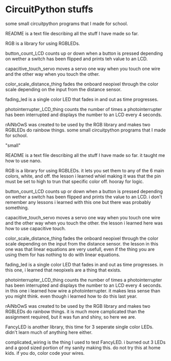 # CircuitPython stuffs
some small circuitpython programs that I made for school.

README is a text file describing all the stuff I have made so far.

RGB is a library for using RGBLEDs.

button_count_LCD counts up or down when a button is pressed depending on wether a switch has been flipped and prints teh value to an LCD.

capacitive_touch_servo moves a servo one way when you touch one wire and the other way when you touch the other.

color_scale_distance_thing fades the onboard neopixel through the color scale depending on the input from the distance sensor.

fading_led is a single color LED that fades in and out as time progresses.

photointerrupter_LCD_thing counts the number of times a photointerrupter has been interrupted and displays the number to an LCD every 4 seconds.

rAiNbOwS was created to be used by the RGB library and makes two RGBLEDs do rainbow things.
some small circuitpython programs that I made for school.

"small"

README is a text file describing all the stuff I have made so far. it taught me how to use nano.

RGB is a library for using RGBLEDs. it lets you set them to any of the 6 main colors, white, and off. the lesson i learned whiel making it was that the pin must be set to high to trun that specific color off. hooray for logic.

button_count_LCD counts up or down when a button is pressed depending on wether a switch has been flipped and prints the value to an LCD. i don't remember any lessons i learned with this one but there was probably something.

capacitive_touch_servo moves a servo one way when you touch one wire and the other way when you touch the other. the lesson i learned here was how to use capacitive touch.

color_scale_distance_thing fades the onboard neopixel through the color scale depending on the input from the distance sensor. the lesson in this one was that linear equations are very usefull, even if the thing you are using them for has nothing to do with linear equations.

fading_led is a single color LED that fades in and out as time progresses. in this one, i learned that neopixels are a thing that exists.

photointerrupter_LCD_thing counts the number of times a photointerrupter has been interrupted and displays the number to an LCD every 4 seconds. in this one i learned how wire a photointerrupter. it makes less sense than you might think. even though i learned how to do this last year.

rAiNbOwS was created to be used by the RGB library and makes two RGBLEDs do rainbow things. it is much more camplicated than the assignment required, but it was fun and shiny, so here we are.

FancyLED is another library, this time for 3 seperate single color LEDs. didn't learn much of anything here either.

complicated_wiring is the thing I used to test FancyLED. i burned out 3 LEDs and a good sized portion of my sanity making this. do not try this at home kids. if you do, color code your wires.
